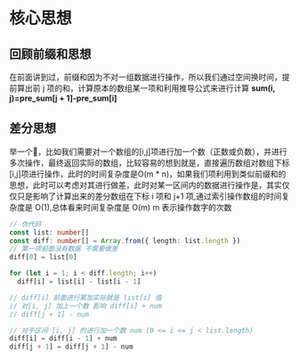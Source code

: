 # 核心思想

## 回顾前缀和思想
在前面讲到过，前缀和因为不对一组数据进行操作，所以我们通过空间换时间，提前算出前 j 项的和，计算原本的数组某一项和利用推导公式来进行计算 **sum(i, j)=pre_sum[j + 1]-pre_sum[i]**

## 差分思想
举一个🌰，比如我们需要对一个数组的[i,j]项进行加一个数（正数或负数），并进行多次操作，最终返回实际的数组，比较容易的想到就是，直接遍历数组对数组下标[i,j]项进行操作，此时的时间复杂度是O(m * n)，如果我们项利用到类似前缀和的思想，此时可以考虑对其进行做差，此时对某一区间内的数据进行操作是，其实仅仅只是影响了计算出来的差分数组在下标 i 项和 j+1 项,通过索引操作数组的时间复杂度是 O(1),总体看来时间复杂度是 O(m) m 表示操作数字的次数
```ts
// 伪代码
const list: number[]
const diff: number[] = Array.from({ length: list.length })
// 第一项前面没有数据 不需要做差
diff[0] = list[0]

for (let i = 1; i < diff.length; i++)
  diff[i] = list[i] - list[i - 1]

// diff[i] 前面进行累加实际就是 list[i] 值
// 对[i, j] 加上一个数 影响 diff[i] + num
// diff[j + 1] - num

// 对于区间 [i, j] 的进行加一个数 num (0 <= i <= j < list.length)
diff[i] = diff[i - 1] + num
diff[j + 1] = diff[j + 1] - num
```

